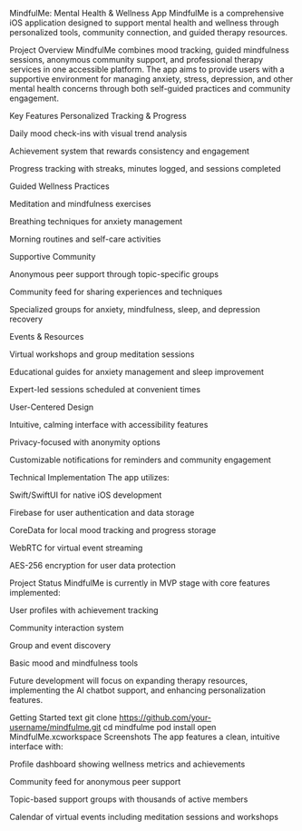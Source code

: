 MindfulMe: Mental Health & Wellness App
MindfulMe is a comprehensive iOS application designed to support mental health and wellness through personalized tools, community connection, and guided therapy resources.

Project Overview
MindfulMe combines mood tracking, guided mindfulness sessions, anonymous community support, and professional therapy services in one accessible platform. The app aims to provide users with a supportive environment for managing anxiety, stress, depression, and other mental health concerns through both self-guided practices and community engagement.

Key Features
Personalized Tracking & Progress

Daily mood check-ins with visual trend analysis

Achievement system that rewards consistency and engagement

Progress tracking with streaks, minutes logged, and sessions completed

Guided Wellness Practices

Meditation and mindfulness exercises

Breathing techniques for anxiety management

Morning routines and self-care activities

Supportive Community

Anonymous peer support through topic-specific groups

Community feed for sharing experiences and techniques

Specialized groups for anxiety, mindfulness, sleep, and depression recovery

Events & Resources

Virtual workshops and group meditation sessions

Educational guides for anxiety management and sleep improvement

Expert-led sessions scheduled at convenient times

User-Centered Design

Intuitive, calming interface with accessibility features

Privacy-focused with anonymity options

Customizable notifications for reminders and community engagement

Technical Implementation
The app utilizes:

Swift/SwiftUI for native iOS development

Firebase for user authentication and data storage

CoreData for local mood tracking and progress storage

WebRTC for virtual event streaming

AES-256 encryption for user data protection

Project Status
MindfulMe is currently in MVP stage with core features implemented:

User profiles with achievement tracking

Community interaction system

Group and event discovery

Basic mood and mindfulness tools

Future development will focus on expanding therapy resources, implementing the AI chatbot support, and enhancing personalization features.

Getting Started
text
git clone https://github.com/your-username/mindfulme.git
cd mindfulme
pod install
open MindfulMe.xcworkspace
Screenshots
The app features a clean, intuitive interface with:

Profile dashboard showing wellness metrics and achievements

Community feed for anonymous peer support

Topic-based support groups with thousands of active members

Calendar of virtual events including meditation sessions and workshops

